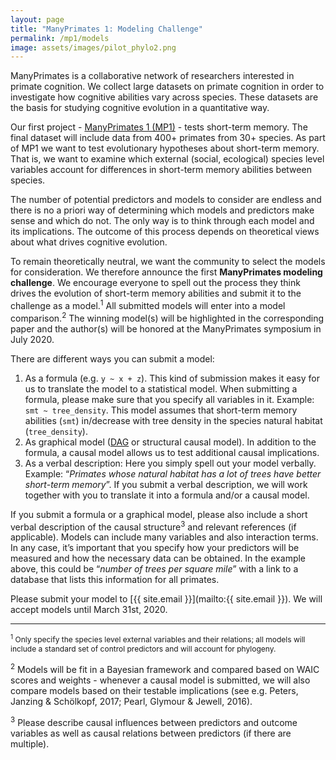 ```yaml
---
layout: page
title: "ManyPrimates 1: Modeling Challenge"
permalink: /mp1/models
image: assets/images/pilot_phylo2.png
---
```


ManyPrimates is a collaborative network of researchers interested in primate cognition. We collect large datasets on primate cognition in order to investigate how cognitive abilities vary across species. These datasets are the basis for studying cognitive evolution in a quantitative way. 

Our first project - [ManyPrimates 1 (MP1)](/mp1) - tests short-term memory. The final dataset will include data from 400+ primates from 30+ species. As part of MP1 we want to test evolutionary hypotheses about short-term memory. That is, we want to examine which external (social, ecological) species level variables account for differences in short-term memory abilities between species. 

The number of potential predictors and models to consider are endless and there is no a priori way of determining which models and predictors make sense and which do not. The only way is to think through each model and its implications. The outcome of this process depends on theoretical views about what drives cognitive evolution.

To remain theoretically neutral, we want the community to select the models for consideration. We therefore announce the first **ManyPrimates modeling challenge**. We encourage everyone to spell out the process they think drives the evolution of short-term memory abilities and submit it to the challenge as a model.<sup>1</sup> All submitted models will enter into a model comparison.<sup>2</sup> The winning model(s) will be highlighted in the corresponding paper and the author(s) will be honored at the ManyPrimates symposium in July 2020. 

There are different ways you can submit a model:

1. As a formula (e.g. `y ~ x + z`). This kind of submission makes it easy for us to translate the model to a statistical model. When submitting a formula, please make sure that you specify all variables in it. Example: `smt ~ tree_density`. This model assumes that short-term memory abilities (`smt`) in/decrease with tree density in the species natural habitat (`tree_density`). 
2. As graphical model ([DAG](https://en.wikipedia.org/wiki/Directed_acyclic_graph) or structural causal model). In addition to the formula, a causal model allows us to test additional causal implications.
3. As a verbal description: Here you simply spell out your model verbally. Example: “*Primates whose natural habitat has a lot of trees have better short-term memory*”. If you submit a verbal description, we will work together with you to translate it into a formula and/or a causal model.

If you submit a formula or a graphical model, please also include a short verbal description of the causal structure<sup>3</sup> and relevant references (if applicable). Models can include many variables and also interaction terms. In any case, it’s important that you specify how your predictors will be measured and how the necessary data can be obtained. In the example above, this could be “*number of trees per square mile*” with a link to a database that lists this information for all primates. 

Please submit your model to [{{ site.email }}](mailto:{{ site.email }}). We will accept models until March 31st, 2020.

***

<p style="font-size: .75rem;">
<sup>1</sup> Only specify the species level <emph>external</emph> variables and their relations; all models will include a standard set of control predictors and will account for phylogeny.<br/>

<sup>2</sup> Models will be fit in a Bayesian framework and compared based on WAIC scores and weights - whenever a causal model is submitted, we will also compare models based on their testable implications (see e.g. Peters, Janzing & Schölkopf, 2017; Pearl, Glymour & Jewell, 2016).<br/>

<sup>3</sup> Please describe causal influences between predictors and outcome variables as well as causal relations between predictors (if there are multiple).<br/>
</p>